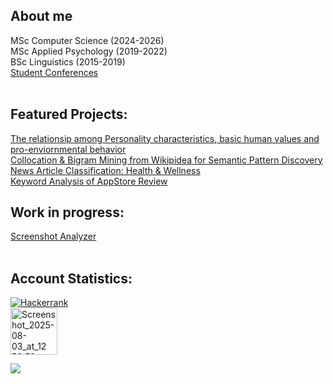 ## About me

MSc Computer Science (2024-2026)
<br />
MSc Applied Psychology (2019-2022)
<br />
BSc Linguistics (2015-2019)
<br />
[Student Conferences](https://linguanet.ru/fakultety-i-instituty/institut-inostrannykh-yazykov-imeni-morisa-toreza/fakultet-angliyskogo-yazyka/studencheskoe-nauchnoe-obshchestvo/arkhiv-meropriyatiy/)
<br />
<br />
## Featured Projects:

[The relationsip among Personality characteristics, basic human values and pro-enviornmental behavior](https://github.com/zettlingzettel/PEB)
<br />
[Collocation & Bigram Mining from Wikipidea for Semantic Pattern Discovery](https://github.com/zettlingzettel/Wiki-NLP)
<br />
[News Article Classification: Health & Wellness](https://github.com/zettlingzettel/News-Classification)
<br />
[Keyword Analysis of AppStore Review](https://github.com/zettlingzettel/UX-Reviews-AppStore)
<br />

## Work in progress:
[Screenshot Analyzer](https://github.com/zettlingzettel/screenshots)
<br />
<br />
## Account Statistics:

<p align='left'>
   <a href="https://www.hackerrank.com/profile/anna_smolenova"><img alt="Hackerrank" src="https://img.shields.io/badge/-Hackerrank-2EC866?style=for-the-badge&logo=HackerRank&logoColor=white" /></a>
  &nbsp;
</br>
   <a href="https://www.hackerrank.com/profile/anna_smolenova"><img  width="75" height="75" alt="Screenshot_2025-08-03_at_12 53 53-removebg-preview" src="https://github.com/user-attachments/assets/6fd78021-3f81-4528-b2c9-b1d0fd820566" /></a>
</br>

 
</p>

<img  src="https://github-readme-stats.vercel.app/api/top-langs/?username=zettlingzettel&layout=compact&langs_count=8&theme=tokyonight&size_weight=0.5&count_weight=0.5" />
